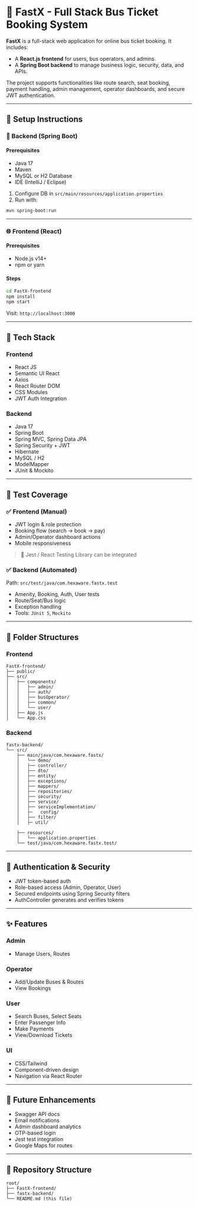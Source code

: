
# 🚌 FastX - Full Stack Bus Ticket Booking System

**FastX** is a full-stack web application for online bus ticket booking. It includes:
- A **React.js frontend** for users, bus operators, and admins.
- A **Spring Boot backend** to manage business logic, security, data, and APIs.

The project supports functionalities like route search, seat booking, payment handling, admin management, operator dashboards, and secure JWT authentication.

---

## 🚀 Setup Instructions

### 🔧 Backend (Spring Boot)

#### Prerequisites
- Java 17
- Maven
- MySQL or H2 Database
- IDE (IntelliJ / Eclipse)



1. Configure DB in `src/main/resources/application.properties`
2. Run with:
```bash
mvn spring-boot:run
```

---

### 🌐 Frontend (React)

#### Prerequisites
- Node.js v14+
- npm or yarn

#### Steps
```bash
cd FastX-frontend
npm install
npm start
```
Visit: `http://localhost:3000`

---

## 🧰 Tech Stack

### Frontend
- React JS
- Semantic UI React
- Axios
- React Router DOM
- CSS Modules
- JWT Auth Integration

### Backend
- Java 17
- Spring Boot
- Spring MVC, Spring Data JPA
- Spring Security + JWT
- Hibernate
- MySQL / H2
- ModelMapper
- JUnit & Mockito

---

## 🧪 Test Coverage

### ✅ Frontend (Manual)
- JWT login & role protection
- Booking flow (search → book → pay)
- Admin/Operator dashboard actions
- Mobile responsiveness

> 📝 Jest / React Testing Library can be integrated

### ✅ Backend (Automated)
Path: `src/test/java/com.hexaware.fastx.test`
- Amenity, Booking, Auth, User tests
- Route/Seat/Bus logic
- Exception handling
- Tools: `JUnit 5`, `Mockito`

---

## 📁 Folder Structures

### Frontend
```
FastX-frontend/
├── public/
├── src/
│   ├── components/
│   │   ├── admin/
│   │   ├── auth/
│   │   ├── busOperator/
│   │   ├── common/
│   │   └── user/
│   ├── App.js
│   └── App.css
```

### Backend
```
fastx-backend/
└── src/
    ├── main/java/com.hexaware.fastx/
    │   └── demo/
    │   ├── controller/
    │   ├── dto/
    │   ├── entity/
    │   ├── exceptions/
    │   ├── mappers/
    │   ├── repositories/
    │   ├── security/
    │   ├── service/
    │   ├── serviceImplementation/
    │   ├─   config/
    │   ├── filter/
    │   ├─ util/
        
    ├── resources/
    │   └── application.properties
    └── test/java/com.hexaware.fastx.test/
```     

---

## 🔐 Authentication & Security

- JWT token-based auth
- Role-based access (Admin, Operator, User)
- Secured endpoints using Spring Security filters
- AuthController generates and verifies tokens

---

## ✨ Features

### Admin
- Manage Users,  Routes

### Operator
- Add/Update Buses & Routes
- View Bookings

### User
- Search Buses, Select Seats
- Enter Passenger Info
- Make Payments
- View/Download Tickets

### UI
- CSS/Tailwind
- Component-driven design
- Navigation via React Router

---

## 📌 Future Enhancements

- Swagger API docs
- Email notifications
- Admin dashboard analytics
- OTP-based login
- Jest test integration
- Google Maps for routes

---

## 🔗 Repository Structure

```
root/
├── FastX-frontend/
├── fastx-backend/
└── README.md (this file)
```



